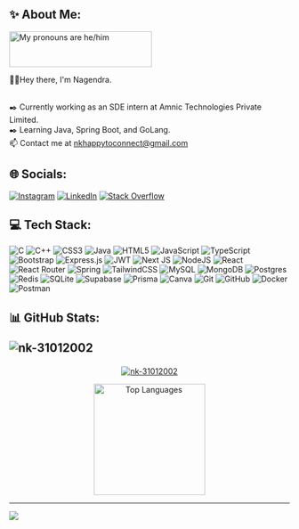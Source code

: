 ## ✨ About Me:


<a href="https://pronouns.vercel.app" title="Garvit Chittora">
  <img src="https://pronouns.vercel.app/he/him?gradient=grapefruit%20sunset" width="256" height="64" alt="My pronouns are he/him">
</a>


🙋‍♂️Hey there, I'm Nagendra.

<br>✒️ Currently working as an SDE intern at Amnic Technologies Private Limited.
<br>✒️ Learning Java, Spring Boot, and GoLang.
<br>📫 Contact me at nkhappytoconnect@gmail.com


## 🌐 Socials:
[![Instagram](https://img.shields.io/badge/Instagram-%23E4405F.svg?logo=Instagram&logoColor=white)](https://instagram.com/nk_31017) [![LinkedIn](https://img.shields.io/badge/LinedIn-%230077B5.svg?logo=linkedin&logoColor=white)](https://www.linkedin.com/in/nagendra31/) [![Stack Overflow](https://img.shields.io/badge/-Stackoverflow-FE7A16?logo=stack-overflow&logoColor=white)](https://stackoverflow.com/users/xaviour) 

## 💻 Tech Stack:
![C](https://img.shields.io/badge/c-%2300599C.svg?logo=c&logoColor=white) ![C++](https://img.shields.io/badge/c++-%2300599C.svg?logo=c%2B%2B&logoColor=white) ![CSS3](https://img.shields.io/badge/css3-%231572B6.svg?logo=css3&logoColor=white) ![Java](https://img.shields.io/badge/java-%23ED8B00.svg?logo=openjdk&logoColor=white) ![HTML5](https://img.shields.io/badge/html5-%23E34F26.svg?logo=html5&logoColor=white)
![JavaScript](https://img.shields.io/badge/javascript-%23323330.svg?logo=javascript&logoColor=%23F7DF1E) ![TypeScript](https://img.shields.io/badge/typescript-%23007ACC.svg?logo=typescript&logoColor=white) ![Bootstrap](https://img.shields.io/badge/bootstrap-%238511FA.svg?logo=bootstrap&logoColor=white) ![Express.js](https://img.shields.io/badge/express.js-%23404d59.svg?logo=express&logoColor=%2361DAFB)
![JWT](https://img.shields.io/badge/JWT-black?logo=JSON%20web%20tokens&logoColor=white) ![Next JS](https://img.shields.io/badge/Next-black?logo=next.js&logoColor=white) ![NodeJS](https://img.shields.io/badge/node.js-6DA55F?logo=node.js&logoColor=white) ![React](https://img.shields.io/badge/react-%2320232a.svg?logo=react&logoColor=%2361DAFB) ![React Router](https://img.shields.io/badge/React_Router-CA4245?logo=react-router&logoColor=white) ![Spring](https://img.shields.io/badge/spring-%236DB33F.svg?logo=spring&logoColor=white)
![TailwindCSS](https://img.shields.io/badge/tailwindcss-%2338B2AC.svg?logo=tailwind-css&logoColor=white) ![MySQL](https://img.shields.io/badge/mysql-4479A1.svg?logo=mysql&logoColor=white) ![MongoDB](https://img.shields.io/badge/MongoDB-%234ea94b.svg?logo=mongodb&logoColor=white)
![Postgres](https://img.shields.io/badge/postgres-%23316192.svg?logo=postgresql&logoColor=white) ![Redis](https://img.shields.io/badge/redis-%23DD0031.svg?logo=redis&logoColor=white) ![SQLite](https://img.shields.io/badge/sqlite-%2307405e.svg?logo=sqlite&logoColor=white)
![Supabase](https://img.shields.io/badge/Supabase-3ECF8E?logo=supabase&logoColor=white) ![Prisma](https://img.shields.io/badge/Prisma-3982CE?logo=Prisma&logoColor=white) ![Canva](https://img.shields.io/badge/Canva-%2300C4CC.svg?logo=Canva&logoColor=white) ![Git](https://img.shields.io/badge/git-%23F05033.svg?logo=git&logoColor=white) ![GitHub](https://img.shields.io/badge/github-%23121011.svg?logo=github&logoColor=white)
![Docker](https://img.shields.io/badge/docker-%230db7ed.svg?logo=docker&logoColor=white) ![Postman](https://img.shields.io/badge/Postman-FF6C37?logo=postman&logoColor=white)

## 📊 GitHub Stats: <p align="left"> <img src="https://komarev.com/ghpvc/?username=nk-31012002&label=Profile%20views&color=0e75b6&style=flat" alt="nk-31012002" /> </p>
<p align="center">
  <a href="https://github.com/ryo-ma/github-profile-trophy">
    <img src="https://github-profile-trophy.vercel.app/?username=nk-31012002&theme=nord&row=1&column=5" alt="nk-31012002" />
  </a>
</p>

<p align="center">
  <img src="https://github-readme-stats.vercel.app/api/top-langs/?username=nk-31012002&theme=nord&hide_border=false&include_all_commits=false&count_private=false&layout=compact" alt="Top Languages" height="200" />
  
</p>



---
[![](https://visitcount.itsvg.in/api?id=nk-31012002&icon=0&color=0)](https://visitcount.itsvg.in)

<!-- Proudly created with GPRM ( https://gprm.itsvg.in ) -->
